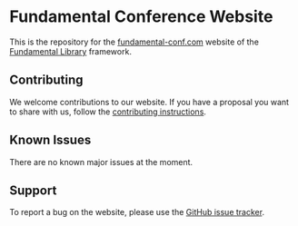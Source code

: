 # Fundamental Conference Website

This is the repository for the [fundamental-conf.com](https://fundamental-conf.com) website of the [Fundamental Library](https://sap.github.io/fundamental) framework.

## Contributing
We welcome contributions to our website. If you have a proposal you want to share with us, follow the [contributing instructions](CONTRIBUTING.md).

## Known Issues
There are no known major issues at the moment.

## Support
To report a bug on the website, please use the [GitHub issue tracker](https://github.com/SAP/fundamental-conf/issues).
